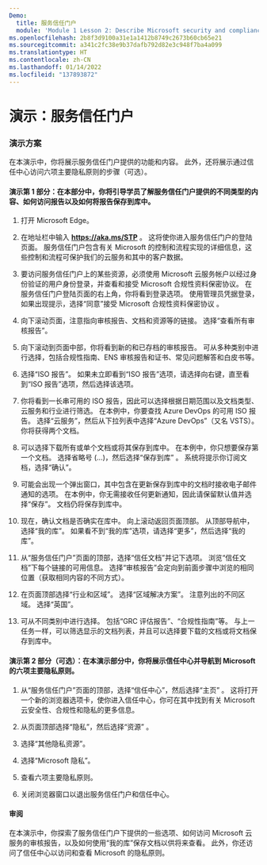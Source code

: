```yaml
---
Demo:
  title: 服务信任门户
  module: 'Module 1 Lesson 2: Describe Microsoft security and compliance principles: Explore the Service Trust Portal'
ms.openlocfilehash: 2b8f3d9100a31e1a1412b8749c2673b60cb65e21
ms.sourcegitcommit: a341c2fc38e9b37dafb792d82e3c948f7ba4a099
ms.translationtype: HT
ms.contentlocale: zh-CN
ms.lasthandoff: 01/14/2022
ms.locfileid: "137893872"
---
```

# <a name="demo-service-trust-portal"></a>演示：服务信任门户

### <a name="demo-scenario"></a>演示方案

在本演示中，你将展示服务信任门户提供的功能和内容。 此外，还将展示通过信任中心访问六项主要隐私原则的步骤（可选）。

#### <a name="demo-part-1-in-this-part-you-will-walk-the-learner-through-the-different-types-of-content-available-on-the-service-trust-portal-how-to-access-reports-and-how-to-save-reports-to-your-library"></a>演示第 1 部分：在本部分中，你将引导学员了解服务信任门户提供的不同类型的内容、如何访问报告以及如何将报告保存到库中。 

1. 打开 Microsoft Edge。

1. 在地址栏中输入 **https://aka.ms/STP** 。  这将使你进入服务信任门户的登陆页面。 服务信任门户包含有关 Microsoft 的控制和流程实现的详细信息，这些控制和流程可保护我们的云服务和其中的客户数据。 

1. 要访问服务信任门户上的某些资源，必须使用 Microsoft 云服务帐户以经过身份验证的用户身份登录，并查看和接受 Microsoft 合规性资料保密协议。 在服务信任门户登陆页面的右上角，你将看到登录选项。  使用管理员凭据登录，如果出现提示，选择“同意”接受 Microsoft 合规性资料保密协议 。

1. 向下滚动页面，注意指向审核报告、文档和资源等的链接。  选择“查看所有审核报告”。

1. 向下滚动到页面中部，你将看到新的和已存档的审核报告。  可从多种类别中进行选择，包括合规性指南、ENS 审核报告和证书、常见问题解答和白皮书等。

1. 选择“ISO 报告”。  如果未立即看到“ISO 报告”选项，请选择向右键，直至看到“ISO 报告”选项，然后选择该选项。

1. 你将看到一长串可用的 ISO 报告，因此可以选择根据日期范围以及文档类型、云服务和行业进行筛选。  在本例中，你要查找 Azure DevOps 的可用 ISO 报告。  选择“云服务”，然后从下拉列表中选择“Azure DevOps”（又名 VSTS）。  你将获得两个文档。

1. 可以选择下载所有或单个文档或将其保存到库中。  在本例中，你只想要保存第一个文档。  选择省略号 (…)，然后选择“保存到库” 。  系统将提示你订阅文档，选择“确认”。

1. 可能会出现一个弹出窗口，其中包含在更新保存到库中的文档时接收电子邮件通知的选项。  在本例中，你无需接收任何更新通知，因此请保留默认值并选择“保存”。  文档仍将保存到库中。

1. 现在，确认文档是否确实在库中。 向上滚动返回页面顶部。 从顶部导航中，选择“我的库”。  如果看不到“我的库”选项，请选择“更多”，然后选择“我的库”。

1. 从“服务信任门户”页面的顶部，选择“信任文档”并记下选项。 浏览“信任文档”下每个链接的可用信息。 选择“审核报告”会定向到前面步骤中浏览的相同位置（获取相同内容的不同方式）。  

1. 在页面顶部选择“行业和区域”。  选择“区域解决方案”。 注意列出的不同区域。  选择“英国”。  

1. 可从不同类别中进行选择。  包括“GRC 评估报告”、“合规性指南”等。  与上一任务一样，可以筛选显示的文档列表，并且可以选择要下载的文档或将文档保存到库中。

#### <a name="demo-part-2-optional-in-this-part-of-the-demo-you-will-show-the-trust-center-and-navigate-to-microsofts-six-key-privacy-principles"></a>演示第 2 部分（可选）：在本演示部分中，你将展示信任中心并导航到 Microsoft 的六项主要隐私原则。

1. 从“服务信任门户”页面的顶部，选择“信任中心”，然后选择“主页” 。 这将打开一个新的浏览器选项卡，使你进入信任中心，你可在其中找到有关 Microsoft 云安全性、合规性和隐私的更多信息。

1. 从页面顶部选择“隐私”，然后选择“资源” 。

1. 选择“其他隐私资源”。

1. 选择“Microsoft 隐私”。

1. 查看六项主要隐私原则。

1. 关闭浏览器窗口以退出服务信任门户和信任中心。

#### <a name="review"></a>审阅

在本演示中，你探索了服务信任门户下提供的一些选项、如何访问 Microsoft 云服务的审核报告，以及如何使用“我的库”保存文档以供将来查看。  此外，你还访问了信任中心以访问和查看 Microsoft 的隐私原则。
